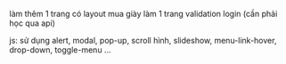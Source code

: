 làm thêm 1 trang có layout mua giày
làm 1 trang validation login (cần phải học qua api)

js: sử dụng alert, modal, pop-up, scroll hình, slideshow, menu-link-hover, drop-down, toggle-menu ...